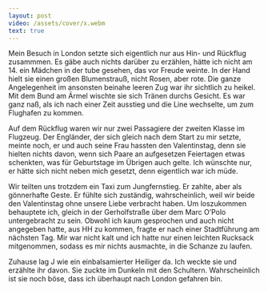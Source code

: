 ```yaml
---
layout: post
video: /assets/cover/x.webm
text: true
---
```

Mein Besuch in London setzte sich eigentlich nur aus Hin- und Rückflug zusammmen. Es gäbe auch nichts darüber zu erzählen, hätte ich nicht am 14. ein Mädchen in der tube gesehen, das vor Freude weinte. In der Hand hielt sie einen großen Blumenstrauß, nicht Rosen, aber rote. Die ganze Angelegenheit im ansonsten beinahe leeren Zug war ihr sichtlich zu heikel. Mit dem Bund am Ärmel wischte sie sich Tränen durchs Gesicht. Es war ganz naß, als ich nach einer Zeit ausstieg und die Line wechselte, um zum Flughafen zu kommen.

Auf dem Rückflug waren wir nur zwei Passagiere der zweiten Klasse im Flugzeug. Der Engländer, der sich gleich nach dem Start zu mir setzte, meinte noch, er und auch seine Frau hassten den Valentinstag, denn sie hielten nichts davon, wenn sich Paare an aufgesetzen Feiertagen etwas schenkten, was für Geburtstage im Übrigen auch gelte. Ich wünschte nur, er hätte sich nicht neben mich gesetzt, denn eigentlich war ich müde.

Wir teilten uns trotzdem ein Taxi zum Jungfernstieg. Er zahlte, aber als gönnerhafte Geste. Er fühlte sich zuständig, wahrscheinlich, weil wir beide den Valentinstag ohne unsere Liebe verbracht haben. Um loszukommen behauptete ich, gleich in der Gerholfstraße über dem Marc O’Polo untergebracht zu sein. Obwohl ich kaum gesprochen und auch nicht angegeben hatte, aus HH zu kommen, fragte er nach einer Stadtführung am nächsten Tag. Mir war nicht kalt und ich hatte nur einen leichten Rucksack mitgenommen, sodass es mir nichts ausmachte, in die Schanze zu laufen.

Zuhause lag J wie ein einbalsamierter Heiliger da. Ich weckte sie und erzählte ihr davon. Sie zuckte im Dunkeln mit den Schultern. Wahrscheinlich ist sie noch böse, dass ich überhaupt nach London gefahren bin. 